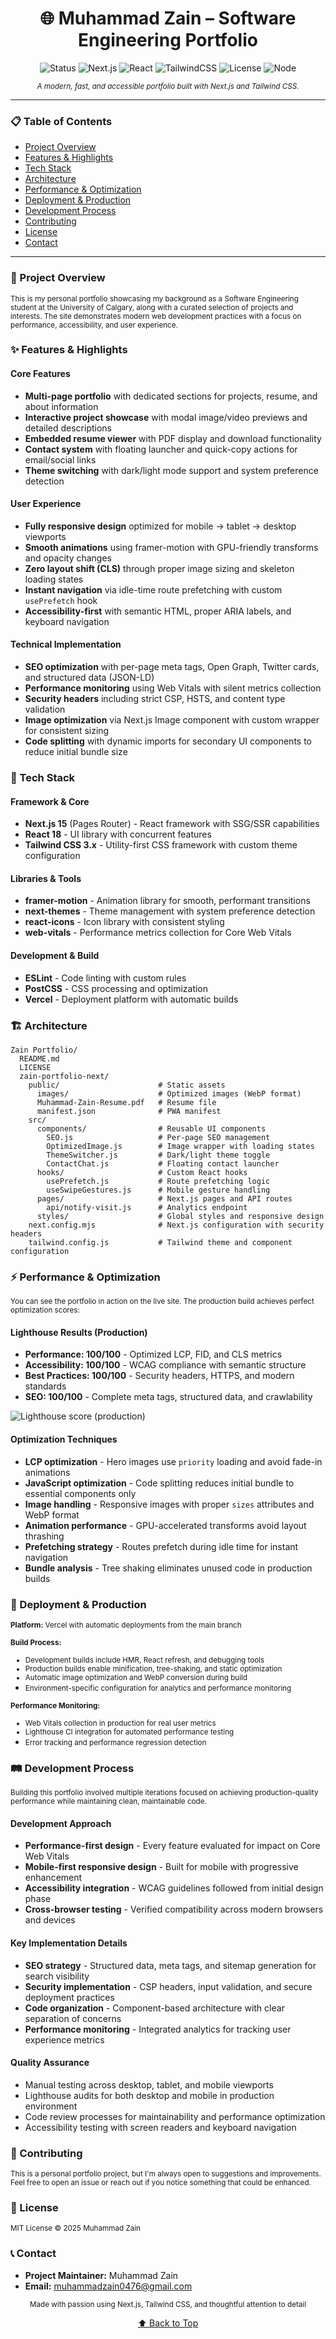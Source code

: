 <!--
Masterclass README for Muhammad Zain – Portfolio
-->

<a name="muhammad-zain-portfolio"></a>
<h1 align="center">🌐 Muhammad Zain – Software Engineering Portfolio</h1>

<div align="center">

![Status](https://img.shields.io/badge/Status-Active-success)
![Next.js](https://img.shields.io/badge/Next.js-15-black)
![React](https://img.shields.io/badge/React-18-61DAFB)
![TailwindCSS](https://img.shields.io/badge/Tailwind-3.x-38B2AC)
![License](https://img.shields.io/badge/License-MIT-yellow)
![Node](https://img.shields.io/badge/Node-18%2B-339933)

<em><small>A modern, fast, and accessible portfolio built with Next.js and Tailwind CSS.</small></em>

</div>

---

### 📋 Table of Contents
- [Project Overview](#project-overview)
- [Features & Highlights](#features-and-highlights)
- [Tech Stack](#tech-stack)
- [Architecture](#architecture)
- [Performance & Optimization](#performance-and-optimization)
- [Deployment & Production](#deployment-and-production)
- [Development Process](#development-process)
- [Contributing](#contributing)
- [License](#license)
- [Contact](#contact)

---

<a name="project-overview"></a>
### 🚀 Project Overview

<small>This is my personal portfolio showcasing my background as a Software Engineering student at the University of Calgary, along with a curated selection of projects and interests. The site demonstrates modern web development practices with a focus on performance, accessibility, and user experience.</small>

<a name="features-and-highlights"></a>
### ✨ Features & Highlights

#### Core Features
- **Multi-page portfolio** with dedicated sections for projects, resume, and about information
- **Interactive project showcase** with modal image/video previews and detailed descriptions
- **Embedded resume viewer** with PDF display and download functionality
- **Contact system** with floating launcher and quick-copy actions for email/social links
- **Theme switching** with dark/light mode support and system preference detection

#### User Experience
- **Fully responsive design** optimized for mobile → tablet → desktop viewports
- **Smooth animations** using framer-motion with GPU-friendly transforms and opacity changes
- **Zero layout shift (CLS)** through proper image sizing and skeleton loading states
- **Instant navigation** via idle-time route prefetching with custom `usePrefetch` hook
- **Accessibility-first** with semantic HTML, proper ARIA labels, and keyboard navigation

#### Technical Implementation
- **SEO optimization** with per-page meta tags, Open Graph, Twitter cards, and structured data (JSON-LD)
- **Performance monitoring** using Web Vitals with silent metrics collection
- **Security headers** including strict CSP, HSTS, and content type validation
- **Image optimization** via Next.js Image component with custom wrapper for consistent sizing
- **Code splitting** with dynamic imports for secondary UI components to reduce initial bundle size

<a name="tech-stack"></a>
### 🧰 Tech Stack

#### Framework & Core
- **Next.js 15** (Pages Router) - React framework with SSG/SSR capabilities
- **React 18** - UI library with concurrent features
- **Tailwind CSS 3.x** - Utility-first CSS framework with custom theme configuration

#### Libraries & Tools
- **framer-motion** - Animation library for smooth, performant transitions
- **next-themes** - Theme management with system preference detection
- **react-icons** - Icon library with consistent styling
- **web-vitals** - Performance metrics collection for Core Web Vitals

#### Development & Build
- **ESLint** - Code linting with custom rules
- **PostCSS** - CSS processing and optimization
- **Vercel** - Deployment platform with automatic builds

<a name="architecture"></a>
### 🏗 Architecture

```
Zain Portfolio/
  README.md
  LICENSE
  zain-portfolio-next/
    public/                      # Static assets
      images/                    # Optimized images (WebP format)
      Muhammad-Zain-Resume.pdf   # Resume file
      manifest.json              # PWA manifest
    src/
      components/                # Reusable UI components
        SEO.js                   # Per-page SEO management
        OptimizedImage.js        # Image wrapper with loading states
        ThemeSwitcher.js         # Dark/light theme toggle
        ContactChat.js           # Floating contact launcher
      hooks/                     # Custom React hooks
        usePrefetch.js           # Route prefetching logic
        useSwipeGestures.js      # Mobile gesture handling
      pages/                     # Next.js pages and API routes
        api/notify-visit.js      # Analytics endpoint
      styles/                    # Global styles and responsive design
    next.config.mjs              # Next.js configuration with security headers
    tailwind.config.js           # Tailwind theme and component configuration
```

<a name="performance-and-optimization"></a>
### ⚡ Performance & Optimization

<small>You can see the portfolio in action on the live site. The production build achieves perfect optimization scores:</small>

#### Lighthouse Results (Production)
- **Performance: 100/100** - Optimized LCP, FID, and CLS metrics
- **Accessibility: 100/100** - WCAG compliance with semantic structure
- **Best Practices: 100/100** - Security headers, HTTPS, and modern standards
- **SEO: 100/100** - Complete meta tags, structured data, and crawlability

![Lighthouse score (production)](Lighthouse-score.png)

#### Optimization Techniques
- **LCP optimization** - Hero images use `priority` loading and avoid fade-in animations
- **JavaScript optimization** - Code splitting reduces initial bundle to essential components only
- **Image handling** - Responsive images with proper `sizes` attributes and WebP format
- **Animation performance** - GPU-accelerated transforms avoid layout thrashing
- **Prefetching strategy** - Routes prefetch during idle time for instant navigation
- **Bundle analysis** - Tree shaking eliminates unused code in production builds

<a name="deployment-and-production"></a>
### 🚢 Deployment & Production

<small>**Platform:** Vercel with automatic deployments from the main branch</small>

<small>**Build Process:**
- Development builds include HMR, React refresh, and debugging tools
- Production builds enable minification, tree-shaking, and static optimization
- Automatic image optimization and WebP conversion during build
- Environment-specific configuration for analytics and performance monitoring</small>

<small>**Performance Monitoring:**
- Web Vitals collection in production for real user metrics
- Lighthouse CI integration for automated performance testing
- Error tracking and performance regression detection</small>

<a name="development-process"></a>
### 🛤 Development Process

<small>Building this portfolio involved multiple iterations focused on achieving production-quality performance while maintaining clean, maintainable code.</small>

#### Development Approach
- **Performance-first design** - Every feature evaluated for impact on Core Web Vitals
- **Mobile-first responsive design** - Built for mobile with progressive enhancement
- **Accessibility integration** - WCAG guidelines followed from initial design phase
- **Cross-browser testing** - Verified compatibility across modern browsers and devices

#### Key Implementation Details
- **SEO strategy** - Structured data, meta tags, and sitemap generation for search visibility
- **Security implementation** - CSP headers, input validation, and secure deployment practices
- **Code organization** - Component-based architecture with clear separation of concerns
- **Performance monitoring** - Integrated analytics for tracking user experience metrics

#### Quality Assurance
- Manual testing across desktop, tablet, and mobile viewports
- Lighthouse audits for both desktop and mobile in production environment
- Code review processes for maintainability and performance optimization
- Accessibility testing with screen readers and keyboard navigation

<a name="contributing"></a>
### 🤝 Contributing

<small>This is a personal portfolio project, but I'm always open to suggestions and improvements. Feel free to open an issue or reach out if you notice something that could be enhanced.</small>

<a name="license"></a>
### 📄 License

<small>MIT License © 2025 Muhammad Zain</small>

<a name="contact"></a>
### 📞 Contact

- **Project Maintainer:** Muhammad Zain
- **Email:** muhammadzain0476@gmail.com

<div align="center">

<small>Made with passion using Next.js, Tailwind CSS, and thoughtful attention to detail</small>

[⬆ Back to Top](#muhammad-zain-portfolio)

</div>